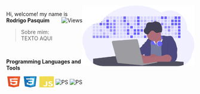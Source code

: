 
<img src="https://github.com/fgalmeida/fgalmeida/blob/main/Image/developer_activity.svg" min-width="300px" max-width="300px" width="300px" align="right" alt="Dev Activity">

<p align="left"> 
  Hi, welcome! my name is <strong>Rodrigo Pasquim</strong><img src="https://komarev.com/ghpvc/?username=fgalmeida&color=6C63FF&style=flat-square&label=Views" align="right" alt="Views"><br>
  

 > Sobre mim: <br> TEXTO AQUI
</p>


<!--
   <div>  
       <a href="https://github.com/ropasquim">
       <img height="180em" src="https://github-readme-stats.vercel.app/api?
       username=ropasquim&show_icons=true&count_private=true&theme=react&hide_border=true&bg_color=0D1117"/>
   </div>
-->

<br>

**Programming Languages and Tools**
  
<div style="display: inline_block">
  <img align="center" alt="HTML" height="30" width="40" src="https://raw.githubusercontent.com/devicons/devicon/master/icons/html5/html5-original.svg">
  <img align="center" alt="CSS" height="30" width="40" src="https://raw.githubusercontent.com/devicons/devicon/master/icons/css3/css3-original.svg">
  <img align="center" alt="Js" height="30" width="40" src="https://raw.githubusercontent.com/devicons/devicon/master/icons/javascript/javascript-plain.svg">
  <img align="center" alt="PS" height="35" width="35" src="https://user-images.githubusercontent.com/88800479/231277249-b2bfe659-19a7-4343-899c-4c1b945cc7a6.png">
  <img align="center" alt="PS" height="35" width="35" src="https://cdn.discordapp.com/attachments/820831992609243136/1096528725320937523/VSCODE.png">
</div>
